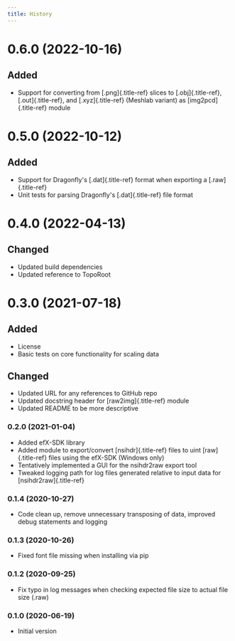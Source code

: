 ```yaml
---
title: History
---
```


# 0.6.0 (2022-10-16)

## Added

-   Support for converting from [.png]{.title-ref} slices to
    [.obj]{.title-ref}, [.out]{.title-ref}, and [.xyz]{.title-ref}
    (Meshlab variant) as [img2pcd]{.title-ref} module

# 0.5.0 (2022-10-12)

## Added

-   Support for Dragonfly\'s [.dat]{.title-ref} format when exporting a
    [.raw]{.title-ref}
-   Unit tests for parsing Dragonfly\'s [.dat]{.title-ref} file format

# 0.4.0 (2022-04-13)

## Changed

-   Updated build dependencies
-   Updated reference to TopoRoot

# 0.3.0 (2021-07-18)

## Added

-   License
-   Basic tests on core functionality for scaling data

## Changed

-   Updated URL for any references to GitHub repo
-   Updated docstring header for [raw2img]{.title-ref} module
-   Updated README to be more descriptive

### 0.2.0 (2021-01-04)

-   Added efX-SDK library
-   Added module to export/convert [nsihdr]{.title-ref} files to uint
    [raw]{.title-ref} files using the efX-SDK (Windows only)
-   Tentatively implemented a GUI for the nsihdr2raw export tool
-   Tweaked logging path for log files generated relative to input data
    for [nsihdr2raw]{.title-ref}

### 0.1.4 (2020-10-27)

-   Code clean up, remove unnecessary transposing of data, improved
    debug statements and logging

### 0.1.3 (2020-10-26)

-   Fixed font file missing when installing via pip

### 0.1.2 (2020-09-25)

-   Fix typo in log messages when checking expected file size to actual
    file size (.raw)

### 0.1.0 (2020-06-19)

-   Initial version
